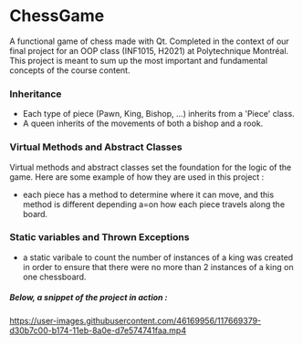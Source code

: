 # ChessGame

A functional game of chess made with Qt. Completed in the context of our final project for an OOP class (INF1015, H2021) at Polytechnique Montréal. This project is meant to sum up the most important and fundamental concepts of the course content. 

### Inheritance

* Each type of piece (Pawn, King, Bishop, ...) inherits from a 'Piece' class.
* A queen inherits of the movements of both a bishop and a rook.

### Virtual Methods and Abstract Classes
Virtual methods and abstract classes set the foundation for the logic of the game. Here are some example of how they are used in this project :

* each piece has a method to determine where it can move, and this method is different depending a=on how each piece travels along the board.  

### Static variables and Thrown Exceptions

* a static varibale to count the number of instances of a king was created in order to ensure that there were no more than 2 instances of a king on one chessboard.

##### Below, a snippet of the project in action : 

https://user-images.githubusercontent.com/46169956/117669379-d30b7c00-b174-11eb-8a0e-d7e574741faa.mp4
